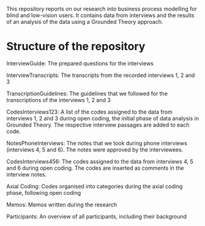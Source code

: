 This repository reports on our research into business process modelling for blind and low-vision users. It contains data from interviews and the results of an analysis of the data using a Grounded Theory approach. 

# Structure of the repository 

InterviewGuide: The prepared questions for the interviews

InterviewTranscripts: The transcripts from the recorded interviews 1, 2 and 3 

TranscriptionGuidelines: The guidelines that we followed for the transcriptions of the interviews 1, 2 and 3 

CodesInterviews123: A list of the codes assigned to the data from interviews 1, 2 and 3 during open coding, the initial phase of data analysis in Grounded Theory. The respective interview passages are added to each code. 

NotesPhoneInterviews: The notes that we took during phone interviews (interviews 4, 5 and 6). The notes were approved by the interviewees.   

CodesInterviews456: The codes assigned to the data from interviews 4, 5 and 6 during open coding. The codes are inserted as comments in the interview notes. 

Axial Coding: Codes organised into categories during the axial coding phase, following open coding  

Memos: Memos written during the research 

Participants: An overview of all participants, including their background 
